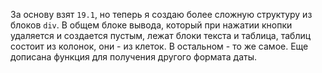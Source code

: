 За основу взят ```19.1```, но теперь я создаю более сложную структуру из блоков ```div```. В общем блоке вывода, который при нажатии кнопки удаляется и создается пустым, лежат блоки текста и таблица, таблиц состоит из колонок, они - из клеток. В остальном - то же самое. Еще дописана функция для получения другого формата даты.